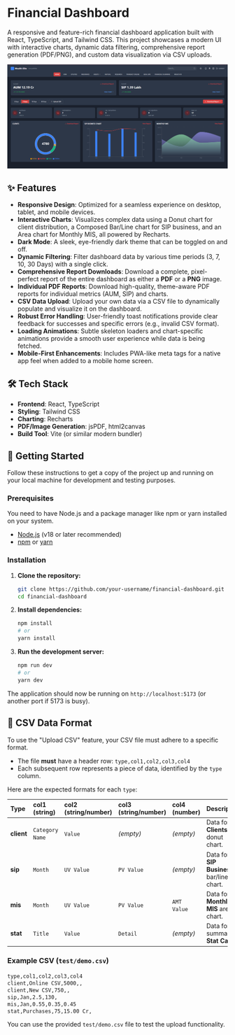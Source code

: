 # Financial Dashboard

A responsive and feature-rich financial dashboard application built with React, TypeScript, and Tailwind CSS. This project showcases a modern UI with interactive charts, dynamic data filtering, comprehensive report generation (PDF/PNG), and custom data visualization via CSV uploads.

![Financial Dashboard Screenshot](https://github.com/Suraj2rp/financial-dashboard/blob/main/test/screenshot.png)

## ✨ Features

- **Responsive Design**: Optimized for a seamless experience on desktop, tablet, and mobile devices.
- **Interactive Charts**: Visualizes complex data using a Donut chart for client distribution, a Composed Bar/Line chart for SIP business, and an Area chart for Monthly MIS, all powered by Recharts.
- **Dark Mode**: A sleek, eye-friendly dark theme that can be toggled on and off.
- **Dynamic Filtering**: Filter dashboard data by various time periods (3, 7, 10, 30 Days) with a single click.
- **Comprehensive Report Downloads**: Download a complete, pixel-perfect report of the entire dashboard as either a **PDF** or a **PNG** image.
- **Individual PDF Reports**: Download high-quality, theme-aware PDF reports for individual metrics (AUM, SIP) and charts.
- **CSV Data Upload**: Upload your own data via a CSV file to dynamically populate and visualize it on the dashboard.
- **Robust Error Handling**: User-friendly toast notifications provide clear feedback for successes and specific errors (e.g., invalid CSV format).
- **Loading Animations**: Subtle skeleton loaders and chart-specific animations provide a smooth user experience while data is being fetched.
- **Mobile-First Enhancements**: Includes PWA-like meta tags for a native app feel when added to a mobile home screen.

## 🛠️ Tech Stack

- **Frontend**: React, TypeScript
- **Styling**: Tailwind CSS
- **Charting**: Recharts
- **PDF/Image Generation**: jsPDF, html2canvas
- **Build Tool**: Vite (or similar modern bundler)

## 🚀 Getting Started

Follow these instructions to get a copy of the project up and running on your local machine for development and testing purposes.

### Prerequisites

You need to have Node.js and a package manager like npm or yarn installed on your system.

- [Node.js](https://nodejs.org/) (v18 or later recommended)
- [npm](https://www.npmjs.com/get-npm) or [yarn](https://classic.yarnpkg.com/en/docs/install/)

### Installation

1.  **Clone the repository:**
    ```sh
    git clone https://github.com/your-username/financial-dashboard.git
    cd financial-dashboard
    ```

2.  **Install dependencies:**
    ```sh
    npm install
    # or
    yarn install
    ```

3.  **Run the development server:**
    ```sh
    npm run dev
    # or
    yarn dev
    ```

The application should now be running on `http://localhost:5173` (or another port if 5173 is busy).

## 📄 CSV Data Format

To use the "Upload CSV" feature, your CSV file must adhere to a specific format.

- The file **must** have a header row: `type,col1,col2,col3,col4`
- Each subsequent row represents a piece of data, identified by the `type` column.

Here are the expected formats for each `type`:

| Type | col1 (string) | col2 (string/number) | col3 (string/number) | col4 (number) | Description |
| :--- | :--- | :--- | :--- | :--- | :--- |
| **client** | `Category Name` | `Value` | *(empty)* | *(empty)* | Data for the **Clients** donut chart. |
| **sip** | `Month` | `UV Value` | `PV Value` | *(empty)* | Data for the **SIP Business** bar/line chart. |
| **mis** | `Month` | `UV Value` | `PV Value` | `AMT Value` | Data for the **Monthly MIS** area chart. |
| **stat** | `Title` | `Value` | `Detail` | *(empty)* | Data for the summary **Stat Cards**. |

### Example CSV (`test/demo.csv`)

```csv
type,col1,col2,col3,col4
client,Online CSV,5000,,
client,New CSV,750,,
sip,Jan,2.5,130,
mis,Jan,0.55,0.35,0.45
stat,Purchases,75,15.00 Cr,
```

You can use the provided `test/demo.csv` file to test the upload functionality.

